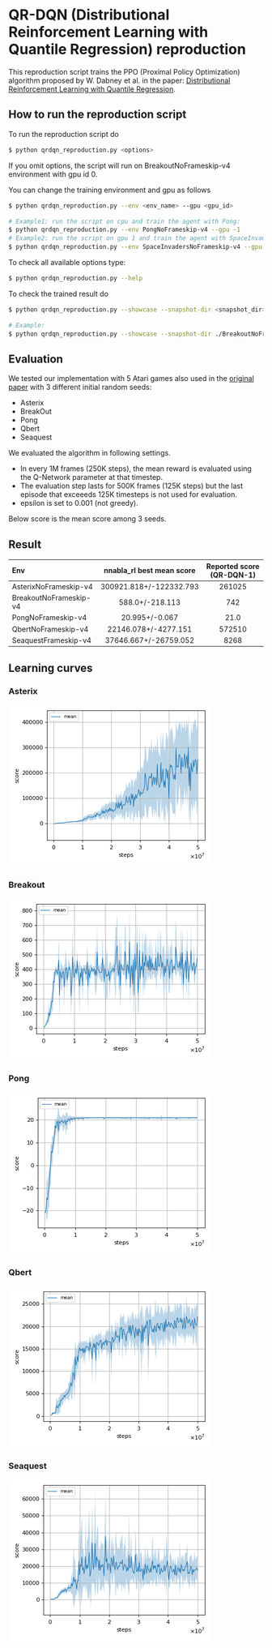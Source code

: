 # QR-DQN (Distributional Reinforcement Learning with Quantile Regression) reproduction

This reproduction script trains the PPO (Proximal Policy Optimization) algorithm proposed by W. Dabney et al. in the paper: [Distributional Reinforcement Learning with Quantile Regression](https://arxiv.org/abs/1710.10044).

## How to run the reproduction script

To run the reproduction script do

```sh
$ python qrdqn_reproduction.py <options>
```

If you omit options, the script will run on BreakoutNoFrameskip-v4 environment with gpu id 0.

You can change the training environment and gpu as follows

```sh
$ python qrdqn_reproduction.py --env <env_name> --gpu <gpu_id>
```

```sh
# Example1: run the script on cpu and train the agent with Pong:
$ python qrdqn_reproduction.py --env PongNoFrameskip-v4 --gpu -1
# Example2: run the script on gpu 1 and train the agent with SpaceInvaders:
$ python qrdqn_reproduction.py --env SpaceInvadersNoFrameskip-v4 --gpu 1
```

To check all available options type:

```sh
$ python qrdqn_reproduction.py --help
```

To check the trained result do

```sh
$ python qrdqn_reproduction.py --showcase --snapshot-dir <snapshot_dir> --render
```

```sh
# Example:
$ python qrdqn_reproduction.py --showcase --snapshot-dir ./BreakoutNoFrameskip-v4/seed-1/iteration-250000/ --render
```

## Evaluation

We tested our implementation with 5 Atari games also used in the [original paper](https://arxiv.org/abs/1710.10044) with 3 different initial random seeds:

- Asterix
- BreakOut
- Pong
- Qbert
- Seaquest

We evaluated the algorithm in following settings.

* In every 1M frames (250K steps), the mean reward is evaluated using the Q-Network parameter at that timestep. 
* The evaluation step lasts for 500K frames (125K steps) but the last episode that exceeeds 125K timesteps is not used for evaluation.
* epsilon is set to 0.001 (not greedy).

Below score is the mean score among 3 seeds.

## Result

|Env|nnabla_rl best mean score|Reported score (QR-DQN-1)|
|:---|:---:|:---:|
|AsterixNoFrameskip-v4|300921.818+/-122332.793|261025|
|BreakoutNoFrameskip-v4|588.0+/-218.113|742|
|PongNoFrameskip-v4|20.995+/-0.067|21.0|
|QbertNoFrameskip-v4|22146.078+/-4277.151|572510|
|SeaquestFrameskip-v4|37646.667+/-26759.052|8268|

## Learning curves

### Asterix

![Asterix Result](./reproduction_results/AsterixNoFrameskip-v4_results/result.png)

### Breakout

![Breakout Result](./reproduction_results/BreakoutNoFrameskip-v4_results/result.png)

### Pong

![Pong Result](./reproduction_results/PongNoFrameskip-v4_results/result.png)

### Qbert

![Qbert Result](./reproduction_results/QbertNoFrameskip-v4_results/result.png)

### Seaquest

![Seaquest Result](./reproduction_results/SeaquestNoFrameskip-v4_results/result.png)